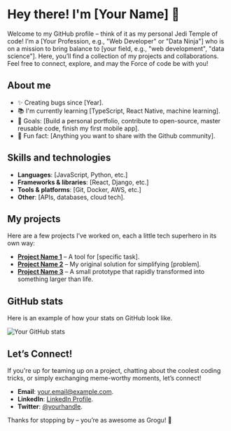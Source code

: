 # Hey there! I'm [Your Name] 👋

Welcome to my GitHub profile – think of it as my personal Jedi Temple of code! I’m a [Your Profession, e.g., "Web Developer" or "Data Ninja"] who is on a mission to bring balance to [your field, e.g., "web development", "data science"]. Here, you’ll find a collection of my projects and collaborations. Feel free to connect, explore, and may the Force of code be with you!

## About me

- ✨ Creating bugs since [Year].
- 📚 I'm currently learning [TypeScript, React Native, machine learning].
- 🎯 Goals: [Build a personal portfolio, contribute to open-source, master reusable code, finish my first mobile app].
- 🎲 Fun fact: [Anything you want to share with the Github community].

## Skills and technologies

- **Languages**: [JavaScript, Python, etc.]
- **Frameworks & libraries**: [React, Django, etc.] 
- **Tools & platforms**: [Git, Docker, AWS, etc.] 
- **Other**: [APIs, databases, cloud tech].

## My projects 

Here are a few projects I’ve worked on, each a little tech superhero in its own way:

- **[Project Name 1](https://github.com/yourusername/project1)** – A tool for [specific task].
- **[Project Name 2](https://github.com/yourusername/project2)** – My original solution for simplifying [problem].
- **[Project Name 3](https://github.com/yourusername/project3)** – A small prototype that rapidly transformed into something larger than life.

## GitHub stats

Here is an example of how your stats on GitHub look like.

![Your GitHub stats](https://github-readme-stats.vercel.app/api?username=User&show_icons=true&theme=radical)

## Let’s Connect!

If you're up for teaming up on a project, chatting about the coolest coding tricks, or simply exchanging meme-worthy moments, let’s connect!

- **Email**: your.email@example.com.
- **LinkedIn**: [LinkedIn Profile](https://www.linkedin.com/in/yourprofile).
- **Twitter**: [@yourhandle](https://twitter.com/yourhandle).

Thanks for stopping by – you’re as awesome as Grogu! 🌌


